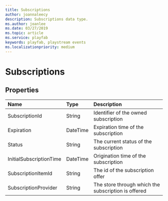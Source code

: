 ```yaml
---
title: Subscriptions
author: joannaleecy
description: Subscriptions data type.
ms.author: joanlee
ms.date: 03/27/2019
ms.topic: article
ms.service: playfab
keywords: playfab, playstream events
ms.localizationpriority: medium
---
```


# Subscriptions

## Properties

|Name|Type|Description|
| :--------------------|:-------------------|:----------------------|
|SubscriptionId|String|Identifier of the owned subscription|
|Expiration|DateTime|Expiration time of the subscription|
|Status|String|The current status of the subscription|
|InitialSubscriptionTime|DateTime|Origination time of the subscription|
|SubscriptionItemId|String|The id of the subscription offer|
|SubscriptionProvider|String|The store through which the subscription is offered|
